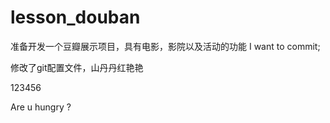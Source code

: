 # lesson_douban
准备开发一个豆瓣展示项目，具有电影，影院以及活动的功能
I want to commit;

修改了git配置文件，山丹丹红艳艳



123456

Are u hungry ?

